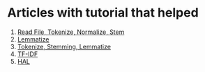 # Articles with tutorial that helped

1) [Read File, Tokenize, Normalize, Stem](https://machinelearningmastery.com/clean-text-machine-learning-python/)
2) [Lemmatize](https://webdevblog.ru/podhody-lemmatizacii-s-primerami-v-python/)
3) [Tokenize, Stemming, Lemmatize](https://stackabuse.com/python-for-nlp-tokenization-stemming-and-lemmatization-with-spacy-library/)
4) [TF-IDF]()
5) [HAL]()